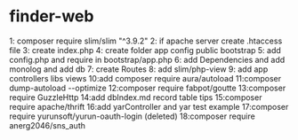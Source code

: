 # finder-web

1: composer require slim/slim "^3.9.2"
2: if apache server create .htaccess file
3: create index.php
4: create folder app config public bootstrap
5: add config.php and require in bootstrap/app.php
6: add Dependencies and add monolog and add db
7: create Routes
8: add slim/php-view
9: add app controllers libs views
10:add composer require aura/autoload
11:composer dump-autoload --optimize
12:composer require fabpot/goutte
13:composer require GuzzleHttp
14:add dbIndex.md record table tips
15:composer require  apache/thrift
16:add yarController and yar test example
17:composer require yurunsoft/yurun-oauth-login (deleted)
18:composer require anerg2046/sns_auth

